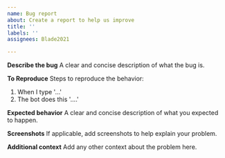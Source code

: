 ```yaml
---
name: Bug report
about: Create a report to help us improve
title: ''
labels: ''
assignees: Blade2021

---
```


**Describe the bug**
A clear and concise description of what the bug is.

**To Reproduce**
Steps to reproduce the behavior:
1. When I type '...'
2. The bot does this '....'

**Expected behavior**
A clear and concise description of what you expected to happen.

**Screenshots**
If applicable, add screenshots to help explain your problem.

**Additional context**
Add any other context about the problem here.
